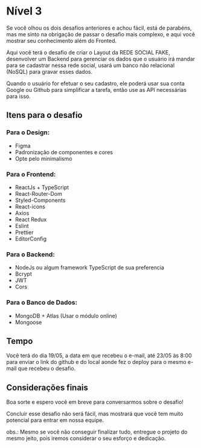 # Nível 3

Se você olhou os dois desafios anteriores e achou fácil, está de parabéns, mas me sinto na obrigação de passar o desafio mais complexo, e aqui você mostrar seu conhecimento além do Fronted.

Aqui você terá o desafio de criar o Layout da REDE SOCIAL FAKE, desenvolver um Backend para gerenciar os dados que o usuário irá mandar para se cadastrar nessa rede social, usará um banco não relacional (NoSQL) para gravar esses dados.

Quando o usuário for efetuar o seu cadastro, ele poderá usar sua conta Google ou Github para simplificar a tarefa, então use as API necessárias para isso.

## Itens para o desafio
### Para o Design:
- Figma
- Padronização de componentes e cores
- Opte pelo minimalismo
### Para o Frontend:
- ReactJs + TypeScript
- React-Router-Dom
- Styled-Components
- React-icons
- Axios
- React Redux
- Eslint
- Prettier
- EditorConfig
### Para o Backend:
- NodeJs ou algum framework TypeScript de sua preferencia
- Bcrypt
- JWT
- Cors
### Para o Banco de Dados:
- MongoDB + Atlas (Usar o módulo online)
- Mongoose

## Tempo
Você terá do dia 19/05, a data em que recebeu o e-mail, até 23/05 às 8:00 para enviar o link do github e do local aonde fez o deploy para o mesmo e-mail que recebeu o desafio.

## Considerações finais
Boa sorte e espero você em breve para conversarmos sobre o desafio!

Concluir esse desafio não será fácil, mas mostrará que você tem muito potencial para entrar em nossa equipe.

obs.: Mesmo se você não conseguir finalizar tudo, entregue o projeto do mesmo jeito, pois iremos considerar o seu esforço e dedicação.
